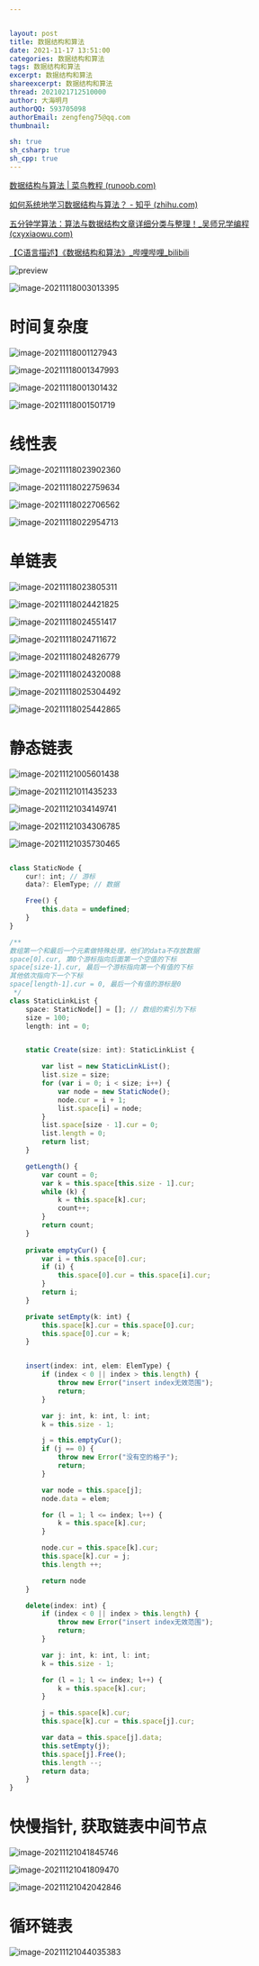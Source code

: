 ```yaml
---


layout: post
title: 数据结构和算法
date: 2021-11-17 13:51:00
categories: 数据结构和算法
tags: 数据结构和算法
excerpt: 数据结构和算法
shareexcerpt: 数据结构和算法
thread: 2021021712510000
author: 大海明月
authorQQ: 593705098
authorEmail: zengfeng75@qq.com
thumbnail:

sh: true
sh_csharp: true
sh_cpp: true
---
```




[数据结构与算法 | 菜鸟教程 (runoob.com)](https://www.runoob.com/data-structures/data-structures-tutorial.html)

[如何系统地学习数据结构与算法？ - 知乎 (zhihu.com)](https://zhuanlan.zhihu.com/p/137041568)

[五分钟学算法：算法与数据结构文章详细分类与整理！_吴师兄学编程 (cxyxiaowu.com)](https://www.cxyxiaowu.com/7072.html)

[【C语言描述】《数据结构和算法》_哔哩哔哩_bilibili](https://www.bilibili.com/video/BV1jW411K7yg?from=search&seid=3459164178468029660&spm_id_from=333.337.0.0)









![preview](2021-011-17-%E6%95%B0%E6%8D%AE%E7%BB%93%E6%9E%84%E5%92%8C%E7%AE%97%E6%B3%95.assets/v2-f221b3de2a863b53ef0cb75fec879d72_r.jpg)

![image-20211118003013395](2021-011-17-%E6%95%B0%E6%8D%AE%E7%BB%93%E6%9E%84%E5%92%8C%E7%AE%97%E6%B3%95.assets/image-20211118003013395.png)

# 时间复杂度

![image-20211118001127943](2021-011-17-%E6%95%B0%E6%8D%AE%E7%BB%93%E6%9E%84%E5%92%8C%E7%AE%97%E6%B3%95.assets/image-20211118001127943.png)



![image-20211118001347993](2021-011-17-%E6%95%B0%E6%8D%AE%E7%BB%93%E6%9E%84%E5%92%8C%E7%AE%97%E6%B3%95.assets/image-20211118001347993.png)



![image-20211118001301432](2021-011-17-%E6%95%B0%E6%8D%AE%E7%BB%93%E6%9E%84%E5%92%8C%E7%AE%97%E6%B3%95.assets/image-20211118001301432.png)

![image-20211118001501719](2021-011-17-%E6%95%B0%E6%8D%AE%E7%BB%93%E6%9E%84%E5%92%8C%E7%AE%97%E6%B3%95.assets/image-20211118001501719.png)





# 线性表



![image-20211118023902360](2021-011-17-%E6%95%B0%E6%8D%AE%E7%BB%93%E6%9E%84%E5%92%8C%E7%AE%97%E6%B3%95.assets/image-20211118023902360.png)

![image-20211118022759634](2021-011-17-%E6%95%B0%E6%8D%AE%E7%BB%93%E6%9E%84%E5%92%8C%E7%AE%97%E6%B3%95.assets/image-20211118022759634.png)

![image-20211118022706562](2021-011-17-%E6%95%B0%E6%8D%AE%E7%BB%93%E6%9E%84%E5%92%8C%E7%AE%97%E6%B3%95.assets/image-20211118022706562.png)

![image-20211118022954713](2021-011-17-%E6%95%B0%E6%8D%AE%E7%BB%93%E6%9E%84%E5%92%8C%E7%AE%97%E6%B3%95.assets/image-20211118022954713.png)



# 单链表

![image-20211118023805311](2021-011-17-%E6%95%B0%E6%8D%AE%E7%BB%93%E6%9E%84%E5%92%8C%E7%AE%97%E6%B3%95.assets/image-20211118023805311.png)

![image-20211118024421825](2021-011-17-%E6%95%B0%E6%8D%AE%E7%BB%93%E6%9E%84%E5%92%8C%E7%AE%97%E6%B3%95.assets/image-20211118024421825.png)

![image-20211118024551417](2021-011-17-%E6%95%B0%E6%8D%AE%E7%BB%93%E6%9E%84%E5%92%8C%E7%AE%97%E6%B3%95.assets/image-20211118024551417.png)

![image-20211118024711672](2021-011-17-%E6%95%B0%E6%8D%AE%E7%BB%93%E6%9E%84%E5%92%8C%E7%AE%97%E6%B3%95.assets/image-20211118024711672.png)

![image-20211118024826779](2021-011-17-%E6%95%B0%E6%8D%AE%E7%BB%93%E6%9E%84%E5%92%8C%E7%AE%97%E6%B3%95.assets/image-20211118024826779.png)



![image-20211118024320088](2021-011-17-%E6%95%B0%E6%8D%AE%E7%BB%93%E6%9E%84%E5%92%8C%E7%AE%97%E6%B3%95.assets/image-20211118024320088.png)

![image-20211118025304492](2021-011-17-%E6%95%B0%E6%8D%AE%E7%BB%93%E6%9E%84%E5%92%8C%E7%AE%97%E6%B3%95.assets/image-20211118025304492.png)

![image-20211118025442865](2021-011-17-%E6%95%B0%E6%8D%AE%E7%BB%93%E6%9E%84%E5%92%8C%E7%AE%97%E6%B3%95.assets/image-20211118025442865.png)



# 静态链表

![image-20211121005601438](2021-011-17-%E6%95%B0%E6%8D%AE%E7%BB%93%E6%9E%84%E5%92%8C%E7%AE%97%E6%B3%95.assets/image-20211121005601438.png)

![image-20211121011435233](2021-011-17-%E6%95%B0%E6%8D%AE%E7%BB%93%E6%9E%84%E5%92%8C%E7%AE%97%E6%B3%95.assets/image-20211121011435233.png)

![image-20211121034149741](2021-011-17-%E6%95%B0%E6%8D%AE%E7%BB%93%E6%9E%84%E5%92%8C%E7%AE%97%E6%B3%95.assets/image-20211121034149741.png)

![image-20211121034306785](2021-011-17-%E6%95%B0%E6%8D%AE%E7%BB%93%E6%9E%84%E5%92%8C%E7%AE%97%E6%B3%95.assets/image-20211121034306785.png)

![image-20211121035730465](2021-011-17-%E6%95%B0%E6%8D%AE%E7%BB%93%E6%9E%84%E5%92%8C%E7%AE%97%E6%B3%95.assets/image-20211121035730465.png)

```typescript

class StaticNode {
    cur!: int; // 游标
    data?: ElemType; // 数据

    Free() {
        this.data = undefined;
    }
}

/**
数组第一个和最后一个元素做特殊处理，他们的data不存放数据
space[0].cur, 第0个游标指向后面第一个空值的下标
space[size-1].cur, 最后一个游标指向第一个有值的下标
其他依次指向下一个下标
space[length-1].cur = 0, 最后一个有值的游标是0
 */
class StaticLinkList {
    space: StaticNode[] = []; // 数组的索引为下标
    size = 100;
    length: int = 0;


    static Create(size: int): StaticLinkList {

        var list = new StaticLinkList();
        list.size = size;
        for (var i = 0; i < size; i++) {
            var node = new StaticNode();
            node.cur = i + 1;
            list.space[i] = node;
        }
        list.space[size - 1].cur = 0;
        list.length = 0;
        return list;
    }

    getLength() {
        var count = 0;
        var k = this.space[this.size - 1].cur;
        while (k) {
            k = this.space[k].cur;
            count++;
        }
        return count;
    }
    
    private emptyCur() {
        var i = this.space[0].cur;
        if (i) {
            this.space[0].cur = this.space[i].cur;
        }
        return i;
    }

    private setEmpty(k: int) {
        this.space[k].cur = this.space[0].cur;
        this.space[0].cur = k;
    }


    insert(index: int, elem: ElemType) {
        if (index < 0 || index > this.length) {
            throw new Error("insert index无效范围");
            return;
        }

        var j: int, k: int, l: int;
        k = this.size - 1;

        j = this.emptyCur();
        if (j == 0) {
            throw new Error("没有空的格子");
            return;
        }

        var node = this.space[j];
        node.data = elem;

        for (l = 1; l <= index; l++) {
            k = this.space[k].cur;
        }

        node.cur = this.space[k].cur;
        this.space[k].cur = j;
        this.length ++;

        return node
    }

    delete(index: int) {
        if (index < 0 || index > this.length) {
            throw new Error("insert index无效范围");
            return;
        }

        var j: int, k: int, l: int;
        k = this.size - 1;

        for (l = 1; l <= index; l++) {
            k = this.space[k].cur;
        }

        j = this.space[k].cur;
        this.space[k].cur = this.space[j].cur;

        var data = this.space[j].data;
        this.setEmpty(j);
        this.space[j].Free();
        this.length --;
        return data;
    }
}
```





# 快慢指针, 获取链表中间节点

![image-20211121041845746](2021-011-17-%E6%95%B0%E6%8D%AE%E7%BB%93%E6%9E%84%E5%92%8C%E7%AE%97%E6%B3%95.assets/image-20211121041845746.png)

![image-20211121041809470](2021-011-17-%E6%95%B0%E6%8D%AE%E7%BB%93%E6%9E%84%E5%92%8C%E7%AE%97%E6%B3%95.assets/image-20211121041809470.png)

![image-20211121042042846](2021-011-17-%E6%95%B0%E6%8D%AE%E7%BB%93%E6%9E%84%E5%92%8C%E7%AE%97%E6%B3%95.assets/image-20211121042042846.png)



# 循环链表

![image-20211121044035383](2021-011-17-%E6%95%B0%E6%8D%AE%E7%BB%93%E6%9E%84%E5%92%8C%E7%AE%97%E6%B3%95.assets/image-20211121044035383.png)